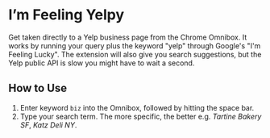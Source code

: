 # I’m Feeling Yelpy

Get taken directly to a Yelp business page from the Chrome Omnibox.  It works by running your query plus the keyword "yelp" through Google's "I'm Feeling Lucky".  The extension will also give you search suggestions, but the Yelp public API is slow you might have to wait a second.

## How to Use

1. Enter keyword `biz` into the Omnibox, followed by hitting the space bar.
1. Type your search term.  The more specific, the better e.g.  *Tartine Bakery SF*, *Katz Deli NY*.
